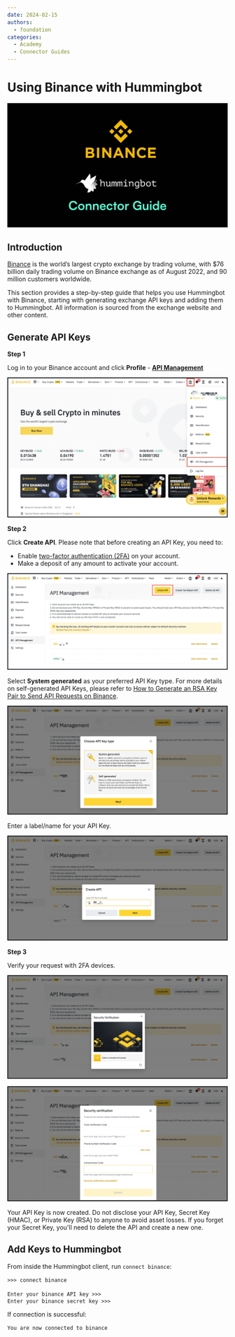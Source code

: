 ```yaml
---
date: 2024-02-15
authors:
  - foundation
categories:
  - Academy
  - Connector Guides
---
```


# Using Binance with Hummingbot

![cover](cover.png)

## Introduction

[Binance](https://binance.com) is the world’s largest crypto exchange by trading volume, with $76 billion daily trading volume on Binance exchange as of August 2022, and 90 million customers worldwide.

This section provides a step-by-step guide that helps you use Hummingbot with Binance, starting with generating exchange API keys and adding them to Hummingbot. All information is sourced from the exchange website and other content.

<!-- more -->

## Generate API Keys

**Step 1**

Log in to your Binance account and click **Profile** - **[API Management](https://www.binance.com/en/my/settings/api-management)**

   ![Step 1](binance-api1.png)

**Step 2**

Click **Create API**. Please note that before creating an API Key, you need to:

   - Enable [two-factor authentication (2FA)](https://www.binance.com/en/support/faq/account-functions?c=1&navId=1#11) on your account.
   - Make a deposit of any amount to activate your account.

   ![Step 2](binance-api2.png)

Select **System generated** as your preferred API Key type. For more details on self-generated API Keys, please refer to [How to Generate an RSA Key Pair to Send API Requests on Binance](https://www.binance.com/en/support/faq/2b79728f331e43079b27440d9d15c5db).

   ![Step 3](binance-api3.png)

Enter a label/name for your API Key.

   ![Step 4](binance-api4.png)

**Step 3**

Verify your request with 2FA devices.

   ![Step 5](binance-api5.png)

   [![Step 6](binance-api6.png)](binance-api6.png)

Your API Key is now created. Do not disclose your API Key, Secret Key (HMAC), or Private Key (RSA) to anyone to avoid asset losses. If you forget your Secret Key, you'll need to delete the API and create a new one.

## Add Keys to Hummingbot

From inside the Hummingbot client, run `connect binance`:

```
>>> connect binance

Enter your binance API key >>>
Enter your binance secret key >>>
```

If connection is successful:

```
You are now connected to binance
```
